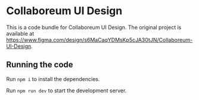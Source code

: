 
  # Collaboreum UI Design

  This is a code bundle for Collaboreum UI Design. The original project is available at https://www.figma.com/design/s6MaCaqYDMsKp5cJA30tJN/Collaboreum-UI-Design.

  ## Running the code

  Run `npm i` to install the dependencies.

  Run `npm run dev` to start the development server.
  